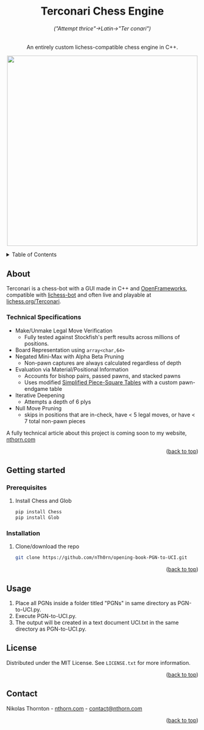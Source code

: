 
<a id="readme-top"></a>
<div align="center">
<h1 align="center">Terconari Chess Engine<h6>("Attempt thrice"->Latin->"Ter conari")</h6></h1>

  <p align="center">
    An entirely custom lichess-compatible chess engine in C++.
  </p>

  <p align="center">
<img src="https://nthorn.com/images/chess-engine/pgn-to-uci.png" width="500">
</p>
</div>

<details>
  <summary>Table of Contents</summary>
  <ol>
    <li>
      <a href="#about">About</a>
     <ul>
        <li><a href="#technical-specifications">Technical Specs</a></li>
      </ul>
    </li>
    <li>
      <a href="#getting-started">Getting started</a>
      <ul>
        <li><a href="#prerequisites">Prerequisites</a></li>
      </ul>
      <ul>
        <li><a href="#installation">Installation</a></li>
      </ul>
    </li>
    <li><a href="#usage">Usage</a></li>
    <li><a href="#license">License</a></li>
    <li><a href="#contact">Contact</a></li>
  </ol>
</details>



<!-- ABOUT -->
## About

Terconari is a chess-bot with a GUI made in C++ and [OpenFrameworks](https://openframeworks.cc/), compatible with [lichess-bot](https://github.com/lichess-bot-devs/lichess-bot) and often live and playable at [lichess.org/Terconari](https://lichess.org/@/Terconari).

### Technical Specifications
 * Make/Unmake Legal Move Verification
   - Fully tested against Stockfish's perft results across millions of positions.
 * Board Representation using `array<char,64>`
 * Negated Mini-Max with Alpha Beta Pruning
   - Non-pawn captures are always calculated regardless of depth
 * Evaluation via Material/Positional Information
   - Accounts for bishop pairs, passed pawns, and stacked pawns
   - Uses modified [Simplified Piece-Square Tables](https://www.chessprogramming.org/Piece-Square_Tables) with a custom pawn-endgame table
 * Iterative Deepening
   - Attempts a depth of 6 plys
 * Null Move Pruning
   - skips in positions that are in-check, have < 5 legal moves, or have < 7 total non-pawn pieces

A fully technical article about this project is coming soon to my website, [nthorn.com](https://nthorn.com)

<p align="right">(<a href="#readme-top">back to top</a>)</p>

<!-- INSTALLATION -->
## Getting started

### Prerequisites

1. Install Chess and Glob
   ```sh
   pip install Chess
   pip install Glob
   ```

### Installation

1. Clone/download the repo
   ```sh
   git clone https://github.com/nTh0rn/opening-book-PGN-to-UCI.git
   ```

<p align="right">(<a href="#readme-top">back to top</a>)</p>

<!-- USAGE -->
## Usage
1. Place all PGNs inside a folder titled "PGNs" in same directory as PGN-to-UCI.py.
2. Execute PGN-to-UCI.py.
3. The output will be created in a text document UCI.txt in the same directory as PGN-to-UCI.py.

<!-- LICENSE -->
## License

Distributed under the MIT License. See `LICENSE.txt` for more information.

<p align="right">(<a href="#readme-top">back to top</a>)</p>

<!-- CONTACT -->
## Contact

Nikolas Thornton - [nthorn.com](https://nthorn.com) - contact@nthorn.com

<p align="right">(<a href="#readme-top">back to top</a>)</p>

